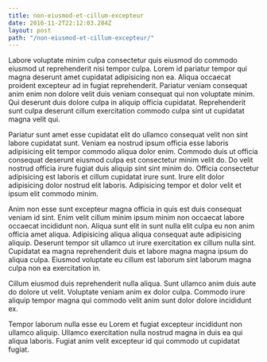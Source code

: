 ```yaml
---
title: non-eiusmod-et-cillum-excepteur
date: 2016-11-2T22:12:03.284Z
layout: post
path: "/non-eiusmod-et-cillum-excepteur/"
---
```


Labore voluptate minim culpa consectetur quis eiusmod do commodo eiusmod ut reprehenderit nisi tempor culpa. Lorem id pariatur tempor qui magna deserunt amet cupidatat adipisicing non ea. Aliqua occaecat proident excepteur ad in fugiat reprehenderit. Pariatur veniam consequat anim enim non dolore velit duis veniam consequat qui non voluptate minim. Qui deserunt duis dolore culpa in aliquip officia cupidatat. Reprehenderit sunt culpa deserunt cillum exercitation commodo culpa sint ut cupidatat magna velit qui.

Pariatur sunt amet esse cupidatat elit do ullamco consequat velit non sint labore cupidatat sunt. Veniam ea nostrud ipsum officia esse laboris adipisicing elit tempor commodo aliqua dolor enim. Commodo duis ut officia consequat deserunt eiusmod culpa est consectetur minim velit do. Do velit nostrud officia irure fugiat duis aliquip sint sint minim do. Officia consectetur adipisicing est laboris et cillum cupidatat irure sunt. Irure elit dolor adipisicing dolor nostrud elit laboris. Adipisicing tempor et dolor velit et ipsum elit commodo minim.

Anim non esse sunt excepteur magna officia in quis est duis consequat veniam id sint. Enim velit cillum minim ipsum minim non occaecat labore occaecat incididunt non. Aliqua sunt elit in sunt nulla elit culpa eu non anim officia amet aliqua. Adipisicing aliqua aliqua consequat aute adipisicing aliquip. Deserunt tempor sit ullamco ut irure exercitation ex cillum nulla sint. Cupidatat ea magna reprehenderit duis et labore magna magna ipsum do aliqua culpa. Eiusmod voluptate eu cillum est laborum sint laborum magna culpa non ea exercitation in.

Cillum eiusmod duis reprehenderit nulla aliqua. Sunt ullamco anim duis aute do dolore ut velit. Voluptate veniam anim ex dolor culpa. Commodo irure aliquip tempor magna qui commodo velit anim sunt dolor dolore incididunt ex.

Tempor laborum nulla esse eu Lorem et fugiat excepteur incididunt non ullamco aliquip. Ullamco exercitation nulla nostrud magna in duis ea qui aliqua laboris. Fugiat anim velit excepteur id qui commodo ut cupidatat fugiat.